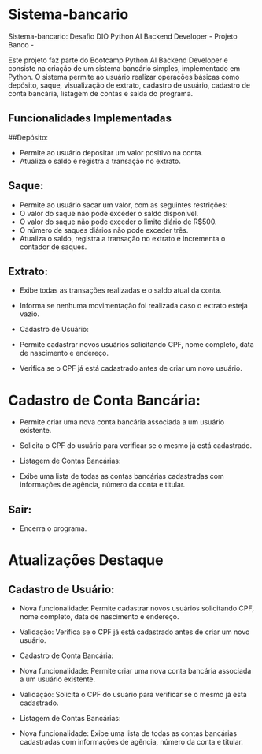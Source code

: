 # Sistema-bancario
Sistema-bancario: Desafio DIO Python AI Backend Developer - Projeto Banco - 

Este projeto faz parte do Bootcamp Python AI Backend Developer e consiste na criação de um sistema bancário simples, implementado em Python. O sistema permite ao usuário realizar operações básicas como depósito, saque, visualização de extrato, cadastro de usuário, cadastro de conta bancária, listagem de contas e saída do programa.

## Funcionalidades Implementadas

##Depósito:

- Permite ao usuário depositar um valor positivo na conta.
- Atualiza o saldo e registra a transação no extrato.

## Saque:

- Permite ao usuário sacar um valor, com as seguintes restrições:
- O valor do saque não pode exceder o saldo disponível.
- O valor do saque não pode exceder o limite diário de R$500.
- O número de saques diários não pode exceder três.
- Atualiza o saldo, registra a transação no extrato e incrementa o contador de saques.

## Extrato:

- Exibe todas as transações realizadas e o saldo atual da conta.
- Informa se nenhuma movimentação foi realizada caso o extrato esteja vazio.
- Cadastro de Usuário:

- Permite cadastrar novos usuários solicitando CPF, nome completo, data de nascimento e endereço.
- Verifica se o CPF já está cadastrado antes de criar um novo usuário.

# Cadastro de Conta Bancária:

- Permite criar uma nova conta bancária associada a um usuário existente.
- Solicita o CPF do usuário para verificar se o mesmo já está cadastrado.
- Listagem de Contas Bancárias:

- Exibe uma lista de todas as contas bancárias cadastradas com informações de agência, número da conta e titular.

## Sair:

- Encerra o programa.

# Atualizações Destaque

## Cadastro de Usuário:

- Nova funcionalidade: Permite cadastrar novos usuários solicitando CPF, nome completo, data de nascimento e endereço.
- Validação: Verifica se o CPF já está cadastrado antes de criar um novo usuário.
- Cadastro de Conta Bancária:

- Nova funcionalidade: Permite criar uma nova conta bancária associada a um usuário existente.
- Validação: Solicita o CPF do usuário para verificar se o mesmo já está cadastrado.
- Listagem de Contas Bancárias:

- Nova funcionalidade: Exibe uma lista de todas as contas bancárias cadastradas com informações de agência, número da conta e titular.
